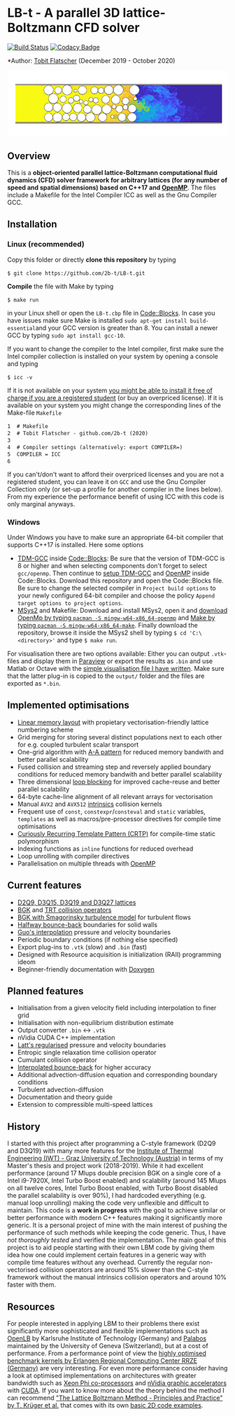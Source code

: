 # LB-t - A parallel 3D lattice-Boltzmann CFD solver

[![Build Status](https://travis-ci.com/2b-t/LB-t.svg?branch=master)](https://travis-ci.com/2b-t/LB-t) [![Codacy Badge](https://app.codacy.com/project/badge/Grade/18af2a859b2340a6bdfbd04cd8ed0626)](https://www.codacy.com/gh/2b-t/LB-t/dashboard?utm_source=github.com&amp;utm_medium=referral&amp;utm_content=2b-t/LB-t&amp;utm_campaign=Badge_Grade)

*Author: [Tobit Flatscher](https://github.com/2b-t) (December 2019 - October 2020)

[![Turbulent gaseous flow in porous media](/doc/PorousMedia_Re3750Sc1.jpeg)](https://www.youtube.com/watch?v=7SR4vhMnWZc "Turbulent gaseous flow in porous media")

## Overview
This is a **object-oriented parallel lattice-Boltzmann computational fluid dynamics (CFD) solver framework for arbitrary lattices (for any number of speed and spatial dimensions) based on C++17 and [OpenMP](https://www.openmp.org/)**. The files include a Makefile for the Intel Compiler ICC as well as the Gnu Compiler GCC.

## Installation

### Linux (recommended)
Copy this folder or directly **clone this repository** by typing
```shell
$ git clone https://github.com/2b-t/LB-t.git
```
**Compile** the file with Make by typing 
```shell
$ make run
```
in your Linux shell or open the `LB-t.cbp` file in [Code::Blocks](http://www.codeblocks.org/). In case you have issues make sure Make is installed `sudo apt-get install build-essential`and your GCC version is greater than 8. You can install a newer GCC by typing `sudo apt install gcc-10`. 

If you want to change the compiler to the Intel compiler, first make sure the Intel compiler collection is installed on your system by opening a console and typing
```shell
$ icc -v
```
If it is not available on your system [you might be able to install it free of charge if you are a registered student](https://software.intel.com/en-us/compilers) (or buy an overpriced license). If it is available on your system you might change the corresponding lines of the Make-file `Makefile`
```make
1  # Makefile
2  # Tobit Flatscher - github.com/2b-t (2020)
3
4  # Compiler settings (alternatively: export COMPILER=)
5  COMPILER = ICC
6
```
If you can't/don't want to afford their overpriced licenses and you are not a registered student, you can leave it on `GCC` and use the Gnu Compiler Collection only (or set-up a profile for another compiler in the lines below). From my experience the performance benefit of using ICC with this code is only marginal anyways.

### Windows
Under Windows you have to make sure an appropriate 64-bit compiler that supports C++17 is installed. Here some options
-   [TDM-GCC](https://jmeubank.github.io/tdm-gcc/) inside [Code::Blocks](http://www.codeblocks.org/): Be sure that the version of TDM-GCC is 8 or higher and when selecting components don't forget to select `gcc/openmp`. Then continue to [setup TDM-GCC](http://forums.codeblocks.org/index.php?topic=21570.0) and [OpenMP](https://stackoverflow.com/a/58546530/9938686) inside Code::Blocks. Download this repository and open the Code::Blocks file. Be sure to change the selected compiler in `Project build options` to your newly configured 64-bit compiler and choose the policy `Append target options to project options`.
-   [MSys2](https://www.msys2.org/) and Makefile: Download and install MSys2, open it and [download OpenMp by typing `pacman -S mingw-w64-x86_64-openmp`](https://packages.msys2.org/package/mingw-w64-x86_64-openmp?repo=mingw64) and [Make by typing `pacman -S mingw-w64-x86_64-make`](https://packages.msys2.org/package/mingw-w64-x86_64-make). Finally download the repository, browse it inside the MSys2 shell by typing `$ cd 'C:\<directory>'` and type `$ make run`.

For visualisation there are two options available: Either you can output `.vtk`-files and display them in [Paraview](https://www.paraview.org/) or export the results as `.bin` and use Matlab or Octave with the [simple visualisation file I have written](https://github.com/2b-t/CFD-visualisation.git).
Make sure that the latter plug-in is copied to the `output/` folder and the files are exported as `*.bin`.

## Implemented optimisations
-   [Linear memory layout](https://www.springer.com/gp/book/9783319446479) with propietary vectorisation-friendly lattice numbering scheme
-   Grid merging for storing several distinct populations next to each other for e.g. coupled turbulent scalar transport
-   One-grid algorithm with [A-A pattern](https://www.doi.org/10.1109/ICPP.2009.38) for reduced memory bandwith and better parallel scalability
-   Fused collision and streaming step and reversely applied boundary conditions for reduced memory bandwith and better parallel scalability
-   Three dimensional [loop blocking](https://www.doi.org/10.1142/S0129626403001501) for improved cache-reuse and better parallel scalability
-   64-byte cache-line alignment of all relevant arrays for vectorisation
-   Manual `AVX2` and `AVX512` [intrinsics](https://www.apress.com/gp/book/9781484200643) collision kernels
-   Frequent use of `const`, `constexpr`/`consteval` and `static` variables, `templates` as well as macros/pre-processor directives for compile time optimisations
-   [Curiously Recurring Template Pattern (CRTP)](https://eli.thegreenplace.net/2011/05/17/the-curiously-recurring-template-pattern-in-c/) for compile-time static polymorphism
-   Indexing functions as `inline` functions for reduced overhead
-   Loop unrolling with compiler directives
-   Parallelisation on multiple threads with [OpenMP](https://www.openmp.org/)

## Current features
-   [D2Q9, D3Q15, D3Q19 and D3Q27 lattices](https://www.doi.org/10.1209/0295-5075/17/6/001)
-   [BGK](https://www.doi.org/10.1103/PhysRev.94.511) and [TRT collision operators](http://global-sci.org/intro/article_detail/cicp/7862.html)
-   [BGK with Smagorinsky turbulence model](https://arxiv.org/abs/comp-gas/9401004) for turbulent flows
-   [Halfway bounce-back](https://www.doi.org/10.1007/BF02181482) boundaries for solid walls
-   [Guo's interpolation](https://www.doi.org/910.1088/1009-1963/11/4/310) pressure and velocity boundaries
-   Periodic boundary conditions (if nothing else specified)
-   Export plug-ins to `.vtk` (slow) and `.bin` (fast)
-   Designed with Resource acquisition is initialization (RAII) programming ideom
-   Beginner-friendly documentation with [Doxygen](http://www.doxygen.nl/)

## Planned features
-   Initialisation from a given velocity field including interpolation to finer grid
-   Initialisation with non-equilibrium distribution estimate
-   Output converter `.bin` <-> `.vtk`
-   nVidia CUDA C++ implementation
-   [Latt's regularised](https://www.doi.org/10.1103/PhysRevE.77.056703) pressure and velocity boundaries
-   Entropic single relaxation time collision operator
-   Cumulant collision operator
-   [Interpolated bounce-back](https://www.doi.org/10.1063/1.1399290) for higher accuracy
-   Additional advection-diffusion equation and corresponding boundary conditions
-   Turbulent advection-diffusion
-   Documentation and theory guide
-   Extension to compressible multi-speed lattices

## History
I started with this project after programming a C-style framework (D2Q9 and D3Q19) with many more features for the [Institute of Thermal Engineering (IWT) - Graz University of Technology (Austria)](https://www.tugraz.at/en/institutes/iwt/home/) in terms of my Master's thesis and project work (2018-2019). While it had excellent performance (around 17 Mlups double precision BGK on a single core of a Intel i9-7920X, Intel Turbo Boost enabled) and scalability (around 145 Mlups on all twelve cores, Intel Turbo Boost enabled, with Turbo Boost disabled the parallel scalability is over 90%), I had hardcoded everything (e.g. manual loop unrolling) making the code very unflexible and difficult to maintain.
This code is a **work in progress** with the goal to achieve similar or better performance with modern C++ features making it significantly more generic. It is a personal project of mine with the main interest of pushing the performance of such methods while keeping the code generic. Thus, I have *not thoroughly tested* and verified the implementation. The main goal of this project is to aid people starting with their own LBM code by giving them idea how one could implement certain features in a generic way with compile time features without any overhead.
Currently the regular non-vectorised collision operators are around 15% slower than the C-style framework without the manual intrinsics collision operators and around 10% faster with them.

## Resources
For people interested in applying LBM to their problems there exist significantly more sophisticated and flexible implementations such as [OpenLB](https://www.openlb.net/) by Karlsruhe Institute of Technology (Germany) and [Palabos](https://palabos.unige.ch/) maintained by the University of Geneva (Switzerland), but at a cost of performance.
From a performance point of view the [highly optimised benchmark kernels by Erlangen Regional Computing Center RRZE (Germany)](https://github.com/RRZE-HPC/lbm-benchmark-kernels) are very interesting. For even more performance consider having a look at optimised implementations on architectures with greater bandwidth such as [Xeon Phi co-processors](https://doi.org/10.1002/cpe.5072) and [nVidia graphic accelerators](https://doi.org/10.1155/2017/1205892) with [CUDA](https://www.packtpub.com/application-development/cuda-cookbook).
If you want to know more about the theory behind the method I can recommend ["The Lattice Boltzmann Method - Principles and Practice" by T. Krüger et al.](https://www.springer.com/gp/book/9783319446479) that comes with its own [basic 2D code examples](https://github.com/lbm-principles-practice).
